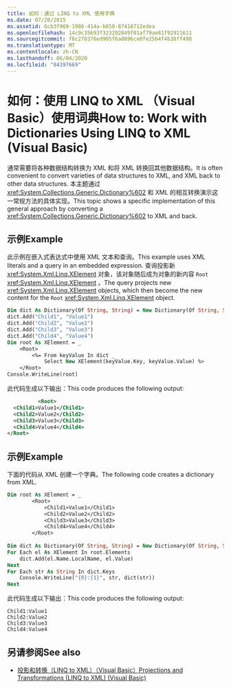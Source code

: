 ```yaml
---
title: 如何：通过 LINQ to XML 使用字典
ms.date: 07/20/2015
ms.assetid: 6cb3f969-1986-414a-b850-87418712edea
ms.openlocfilehash: 14c9c35693f323292849f01af79ae81f92921611
ms.sourcegitcommit: f8c270376ed905f6a8896ce0fe25b4f4b38ff498
ms.translationtype: MT
ms.contentlocale: zh-CN
ms.lasthandoff: 06/04/2020
ms.locfileid: "84397669"
---
```

# <a name="how-to-work-with-dictionaries-using-linq-to-xml-visual-basic"></a><span data-ttu-id="182bc-102">如何：使用 LINQ to XML （Visual Basic）使用词典</span><span class="sxs-lookup"><span data-stu-id="182bc-102">How to: Work with Dictionaries Using LINQ to XML (Visual Basic)</span></span>
<span data-ttu-id="182bc-103">通常需要将各种数据结构转换为 XML 和将 XML 转换回其他数据结构。</span><span class="sxs-lookup"><span data-stu-id="182bc-103">It is often convenient to convert varieties of data structures to XML, and XML back to other data structures.</span></span> <span data-ttu-id="182bc-104">本主题通过 <xref:System.Collections.Generic.Dictionary%602> 和 XML 的相互转换演示这一常规方法的具体实现。</span><span class="sxs-lookup"><span data-stu-id="182bc-104">This topic shows a specific implementation of this general approach by converting a <xref:System.Collections.Generic.Dictionary%602> to XML and back.</span></span>  
  
## <a name="example"></a><span data-ttu-id="182bc-105">示例</span><span class="sxs-lookup"><span data-stu-id="182bc-105">Example</span></span>  
 <span data-ttu-id="182bc-106">此示例在嵌入式表达式中使用 XML 文本和查询。</span><span class="sxs-lookup"><span data-stu-id="182bc-106">This example uses XML literals and a query in an embedded expression.</span></span> <span data-ttu-id="182bc-107">查询投影新 <xref:System.Xml.Linq.XElement> 对象，该对象随后成为对象的新内容 `Root` <xref:System.Xml.Linq.XElement> 。</span><span class="sxs-lookup"><span data-stu-id="182bc-107">The query projects new <xref:System.Xml.Linq.XElement> objects, which then become the new content for the `Root` <xref:System.Xml.Linq.XElement> object.</span></span>  
  
```vb  
Dim dict As Dictionary(Of String, String) = New Dictionary(Of String, String)()  
dict.Add("Child1", "Value1")  
dict.Add("Child2", "Value2")  
dict.Add("Child3", "Value3")  
dict.Add("Child4", "Value4")  
Dim root As XElement = _  
    <Root>  
        <%= From keyValue In dict _  
            Select New XElement(keyValue.Key, keyValue.Value) %>  
    </Root>  
Console.WriteLine(root)  
```  
  
 <span data-ttu-id="182bc-108">此代码生成以下输出：</span><span class="sxs-lookup"><span data-stu-id="182bc-108">This code produces the following output:</span></span>  
  
```xml  
          <Root>  
  <Child1>Value1</Child1>  
  <Child2>Value2</Child2>  
  <Child3>Value3</Child3>  
  <Child4>Value4</Child4>  
</Root>  
```  
  
## <a name="example"></a><span data-ttu-id="182bc-109">示例</span><span class="sxs-lookup"><span data-stu-id="182bc-109">Example</span></span>  
 <span data-ttu-id="182bc-110">下面的代码从 XML 创建一个字典。</span><span class="sxs-lookup"><span data-stu-id="182bc-110">The following code creates a dictionary from XML.</span></span>  
  
```vb  
Dim root As XElement = _  
        <Root>  
            <Child1>Value1</Child1>  
            <Child2>Value2</Child2>  
            <Child3>Value3</Child3>  
            <Child4>Value4</Child4>  
        </Root>  
  
Dim dict As Dictionary(Of String, String) = New Dictionary(Of String, String)  
For Each el As XElement In root.Elements  
    dict.Add(el.Name.LocalName, el.Value)  
Next  
For Each str As String In dict.Keys  
    Console.WriteLine("{0}:{1}", str, dict(str))  
Next  
```  
  
 <span data-ttu-id="182bc-111">此代码生成以下输出：</span><span class="sxs-lookup"><span data-stu-id="182bc-111">This code produces the following output:</span></span>  
  
```console  
Child1:Value1  
Child2:Value2  
Child3:Value3  
Child4:Value4  
```  
  
## <a name="see-also"></a><span data-ttu-id="182bc-112">另请参阅</span><span class="sxs-lookup"><span data-stu-id="182bc-112">See also</span></span>

- [<span data-ttu-id="182bc-113">投影和转换（LINQ to XML）（Visual Basic）</span><span class="sxs-lookup"><span data-stu-id="182bc-113">Projections and Transformations (LINQ to XML) (Visual Basic)</span></span>](projections-and-transformations-linq-to-xml.md)
